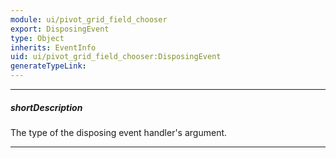 ```yaml
---
module: ui/pivot_grid_field_chooser
export: DisposingEvent
type: Object
inherits: EventInfo
uid: ui/pivot_grid_field_chooser:DisposingEvent
generateTypeLink: 
---
```

---
##### shortDescription
The type of the disposing event handler's argument.

---
<!-- Description goes here -->